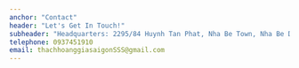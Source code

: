 ```yaml
---
anchor: "Contact"
header: "Let's Get In Touch!"
subheader: "Headquarters: 2295/84 Huynh Tan Phat, Nha Be Town, Nha Be District, HCM City.\nRepresentative office: 39F Nguyen Thi Thoi, Hiep Thanh Ward, District 12, HCM City.\n Ready to start your next project with us?\n Give us a call or send us an email and we will get back to you as soon as possible!"
telephone: 0937451910
email: thachhoanggiasaigonSSS@gmail.com
---
```


